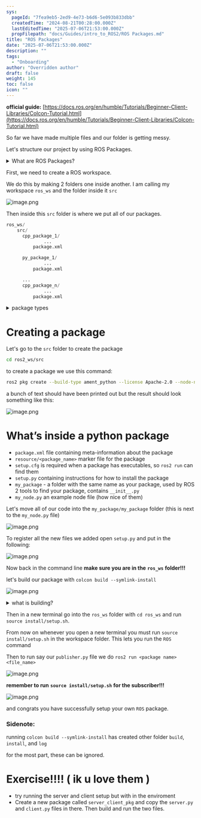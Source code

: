 ```yaml
---
sys:
  pageId: "7fea9eb5-2ed9-4e73-b6d6-5e093b833dbb"
  createdTime: "2024-08-21T00:28:00.000Z"
  lastEditedTime: "2025-07-06T21:53:00.000Z"
  propFilepath: "docs/Guides/intro_to_ROS2/ROS Packages.md"
title: "ROS Packages"
date: "2025-07-06T21:53:00.000Z"
description: ""
tags:
  - "Onboarding"
author: "Overridden author"
draft: false
weight: 145
toc: false
icon: ""
---
```


**official guide:** [https://docs.ros.org/en/humble/Tutorials/Beginner-Client-Libraries/Colcon-Tutorial.html](https://docs.ros.org/en/humble/Tutorials/Beginner-Client-Libraries/Colcon-Tutorial.html)

So far we have made multiple files and our folder is getting messy.

Let's structure our project by using ROS Packages.

<details>
      <summary>What are ROS Packages?</summary>
      ROS Packages are, as the name implies, packages of code that are highly sharable between ROS developers.
  </details>

First, we need to create a ROS workspace.

We do this by making 2 folders one inside another. I am calling my workspace `ros_ws` and the folder inside it `src`

![image.png](https://prod-files-secure.s3.us-west-2.amazonaws.com/d518164a-d88e-44d1-a4ee-3adb3bd8bce0/70706947-fd18-4537-a67b-e12946812d31/image.png?X-Amz-Algorithm=AWS4-HMAC-SHA256&X-Amz-Content-Sha256=UNSIGNED-PAYLOAD&X-Amz-Credential=ASIAZI2LB46627C4GOBE%2F20250803%2Fus-west-2%2Fs3%2Faws4_request&X-Amz-Date=20250803T061350Z&X-Amz-Expires=3600&X-Amz-Security-Token=IQoJb3JpZ2luX2VjEOv%2F%2F%2F%2F%2F%2F%2F%2F%2F%2FwEaCXVzLXdlc3QtMiJHMEUCIEGd2kq%2Bb5lVm%2FHajh6oVLc50kOmjSxsQTAOG1vmRjfyAiEAiVDDUeYstdvbKz0k%2FoOzbDeHog8Yrzwt5TSVPZDOqIcq%2FwMIJBAAGgw2Mzc0MjMxODM4MDUiDF2f0VTnCUKNA4qGSCrcAyvbKICFu6mnuuZWc8C9oE5YHe6kva8FnSW278aSJk9n3mjJPKEtHB1GGjs9eZ3lwbSNlICav4NHRD5vc7kQI5Xlj7u7%2BK8k6FwH209fzRKSoDRZbuj6Lx0Ntcq8QgIhhG0Dj%2BzT3ABpzgBL6K6QttKGKtwuogZDHXmS33hwv%2B%2Bom%2BpsxVPjZqjDnGWBS3XgaZuvDT7qYPFkpECQxjmuLFogDZKPUr36bKSMURyj7hSb3pAxO8zB5ffX%2F70v89B0zClHYxiyM3M7dSqWalD3BgRmlZ87wz67YwhN7hmddnmqq7a1dj%2FSSXe1qVsZEqIC%2FdFJA3augs6vcokHkAAPq83shYWISz7LlxecsqzHbcZ05Tx1GlbxrwUWxCmZ7KG5B07FET6vi64u3YLsg9MDLS9LGXTLqsdpj7NXlYATHRNDLVaGl4krj3Jtqvk0BPX6YTieQamkoLAHdTjxvivg9jtiBtxh%2Bm1uY5p%2FIXeFOXKHR%2BHw3jCdLhRVlKhhxqk78zu6tgS32aAi1E1Stu6mWwAKwyLrhzqKZVdKl856OLX%2BxnILYQXsrHWunDhz4yYzPYrGDuYxr2vomOnXUp9HBBI9Aw2Ib8w1WG11Q5k05hO%2BFaIocR%2BnbGJYu3CdMNScu8QGOqUBla5yaRjQOBEd3QUgJg5PCL5s%2FvOrj5hid7Yp7FCWA8pHcVm5MT9622Q%2F%2FqlLb6OHfPQwsu%2FcYipEUdMq7lbol6mZyfnRXBNRu77JnDUkFO8pdFMTpB4bECYoYHh15KHyKSwdjZOZrPMCV7b%2BmeeKSCryfkRw4W5wQmJzPV1rdIZtHk62gWCsko0YFGRPMI13Xve3Qnf9ZAROpi%2Fp8KVyDdsYMmYA&X-Amz-Signature=2a419d4a13cda90b9fb0e78db1d3c13b8da9b4ffcdf8f6eeee0775a2c8e2ff00&X-Amz-SignedHeaders=host&x-amz-checksum-mode=ENABLED&x-id=GetObject)

Then inside this `src` folder is where we put all of our packages.

```python
ros_ws/
    src/
      cpp_package_1/
		      ...
          package.xml

      py_package_1/
		      ...
          package.xml

      ...
      cpp_package_n/
		      ...
          package.xml

```

<details>

<summary>package types</summary>

packages can be either `C++` or python.

the intern file structure is different for each but for this guide we will stick to creating python packages

</details>

# Creating a package

Let's go to the `src` folder to create the package

```bash
cd ros2_ws/src
```

to create a package we use this command:

```bash
ros2 pkg create --build-type ament_python --license Apache-2.0 --node-name my_node my_package
```

a bunch of text should have been printed out but the result should look something like this:

![image.png](https://prod-files-secure.s3.us-west-2.amazonaws.com/d518164a-d88e-44d1-a4ee-3adb3bd8bce0/e6cf1e3f-8512-4a3e-b131-079f800bf3e8/image.png?X-Amz-Algorithm=AWS4-HMAC-SHA256&X-Amz-Content-Sha256=UNSIGNED-PAYLOAD&X-Amz-Credential=ASIAZI2LB46627C4GOBE%2F20250803%2Fus-west-2%2Fs3%2Faws4_request&X-Amz-Date=20250803T061350Z&X-Amz-Expires=3600&X-Amz-Security-Token=IQoJb3JpZ2luX2VjEOv%2F%2F%2F%2F%2F%2F%2F%2F%2F%2FwEaCXVzLXdlc3QtMiJHMEUCIEGd2kq%2Bb5lVm%2FHajh6oVLc50kOmjSxsQTAOG1vmRjfyAiEAiVDDUeYstdvbKz0k%2FoOzbDeHog8Yrzwt5TSVPZDOqIcq%2FwMIJBAAGgw2Mzc0MjMxODM4MDUiDF2f0VTnCUKNA4qGSCrcAyvbKICFu6mnuuZWc8C9oE5YHe6kva8FnSW278aSJk9n3mjJPKEtHB1GGjs9eZ3lwbSNlICav4NHRD5vc7kQI5Xlj7u7%2BK8k6FwH209fzRKSoDRZbuj6Lx0Ntcq8QgIhhG0Dj%2BzT3ABpzgBL6K6QttKGKtwuogZDHXmS33hwv%2B%2Bom%2BpsxVPjZqjDnGWBS3XgaZuvDT7qYPFkpECQxjmuLFogDZKPUr36bKSMURyj7hSb3pAxO8zB5ffX%2F70v89B0zClHYxiyM3M7dSqWalD3BgRmlZ87wz67YwhN7hmddnmqq7a1dj%2FSSXe1qVsZEqIC%2FdFJA3augs6vcokHkAAPq83shYWISz7LlxecsqzHbcZ05Tx1GlbxrwUWxCmZ7KG5B07FET6vi64u3YLsg9MDLS9LGXTLqsdpj7NXlYATHRNDLVaGl4krj3Jtqvk0BPX6YTieQamkoLAHdTjxvivg9jtiBtxh%2Bm1uY5p%2FIXeFOXKHR%2BHw3jCdLhRVlKhhxqk78zu6tgS32aAi1E1Stu6mWwAKwyLrhzqKZVdKl856OLX%2BxnILYQXsrHWunDhz4yYzPYrGDuYxr2vomOnXUp9HBBI9Aw2Ib8w1WG11Q5k05hO%2BFaIocR%2BnbGJYu3CdMNScu8QGOqUBla5yaRjQOBEd3QUgJg5PCL5s%2FvOrj5hid7Yp7FCWA8pHcVm5MT9622Q%2F%2FqlLb6OHfPQwsu%2FcYipEUdMq7lbol6mZyfnRXBNRu77JnDUkFO8pdFMTpB4bECYoYHh15KHyKSwdjZOZrPMCV7b%2BmeeKSCryfkRw4W5wQmJzPV1rdIZtHk62gWCsko0YFGRPMI13Xve3Qnf9ZAROpi%2Fp8KVyDdsYMmYA&X-Amz-Signature=980e4fddbb083f99a097a29c61831bc83352f08274451036abaf5b42c08a9d7b&X-Amz-SignedHeaders=host&x-amz-checksum-mode=ENABLED&x-id=GetObject)

# What’s inside a python package

- `package.xml` file containing meta-information about the package
- `resource/<package_name>` marker file for the package
- `setup.cfg` is required when a package has executables, so `ros2 run` can find them
- `setup.py` containing instructions for how to install the package
- `my_package` - a folder with the same name as your package, used by ROS 2 tools to find your package, contains `__init__.py`
- `my_node.py` an example node file (how nice of them)

Let's move all of our code into the `my_package/my_package` folder (this is next to the `my_node.py` file)

![image.png](https://prod-files-secure.s3.us-west-2.amazonaws.com/d518164a-d88e-44d1-a4ee-3adb3bd8bce0/9ce58f11-0da9-4d3e-b86d-506a9685d378/image.png?X-Amz-Algorithm=AWS4-HMAC-SHA256&X-Amz-Content-Sha256=UNSIGNED-PAYLOAD&X-Amz-Credential=ASIAZI2LB46627C4GOBE%2F20250803%2Fus-west-2%2Fs3%2Faws4_request&X-Amz-Date=20250803T061350Z&X-Amz-Expires=3600&X-Amz-Security-Token=IQoJb3JpZ2luX2VjEOv%2F%2F%2F%2F%2F%2F%2F%2F%2F%2FwEaCXVzLXdlc3QtMiJHMEUCIEGd2kq%2Bb5lVm%2FHajh6oVLc50kOmjSxsQTAOG1vmRjfyAiEAiVDDUeYstdvbKz0k%2FoOzbDeHog8Yrzwt5TSVPZDOqIcq%2FwMIJBAAGgw2Mzc0MjMxODM4MDUiDF2f0VTnCUKNA4qGSCrcAyvbKICFu6mnuuZWc8C9oE5YHe6kva8FnSW278aSJk9n3mjJPKEtHB1GGjs9eZ3lwbSNlICav4NHRD5vc7kQI5Xlj7u7%2BK8k6FwH209fzRKSoDRZbuj6Lx0Ntcq8QgIhhG0Dj%2BzT3ABpzgBL6K6QttKGKtwuogZDHXmS33hwv%2B%2Bom%2BpsxVPjZqjDnGWBS3XgaZuvDT7qYPFkpECQxjmuLFogDZKPUr36bKSMURyj7hSb3pAxO8zB5ffX%2F70v89B0zClHYxiyM3M7dSqWalD3BgRmlZ87wz67YwhN7hmddnmqq7a1dj%2FSSXe1qVsZEqIC%2FdFJA3augs6vcokHkAAPq83shYWISz7LlxecsqzHbcZ05Tx1GlbxrwUWxCmZ7KG5B07FET6vi64u3YLsg9MDLS9LGXTLqsdpj7NXlYATHRNDLVaGl4krj3Jtqvk0BPX6YTieQamkoLAHdTjxvivg9jtiBtxh%2Bm1uY5p%2FIXeFOXKHR%2BHw3jCdLhRVlKhhxqk78zu6tgS32aAi1E1Stu6mWwAKwyLrhzqKZVdKl856OLX%2BxnILYQXsrHWunDhz4yYzPYrGDuYxr2vomOnXUp9HBBI9Aw2Ib8w1WG11Q5k05hO%2BFaIocR%2BnbGJYu3CdMNScu8QGOqUBla5yaRjQOBEd3QUgJg5PCL5s%2FvOrj5hid7Yp7FCWA8pHcVm5MT9622Q%2F%2FqlLb6OHfPQwsu%2FcYipEUdMq7lbol6mZyfnRXBNRu77JnDUkFO8pdFMTpB4bECYoYHh15KHyKSwdjZOZrPMCV7b%2BmeeKSCryfkRw4W5wQmJzPV1rdIZtHk62gWCsko0YFGRPMI13Xve3Qnf9ZAROpi%2Fp8KVyDdsYMmYA&X-Amz-Signature=12c93ca4067917f202950ec308fc5a5be9e8d5aaa72b43e330494f21b5852dec&X-Amz-SignedHeaders=host&x-amz-checksum-mode=ENABLED&x-id=GetObject)

To register all the new files we added open `setup.py` and put in the following:

![image.png](https://prod-files-secure.s3.us-west-2.amazonaws.com/d518164a-d88e-44d1-a4ee-3adb3bd8bce0/1cd7c262-4cae-4496-9d75-c178537d24a2/image.png?X-Amz-Algorithm=AWS4-HMAC-SHA256&X-Amz-Content-Sha256=UNSIGNED-PAYLOAD&X-Amz-Credential=ASIAZI2LB46627C4GOBE%2F20250803%2Fus-west-2%2Fs3%2Faws4_request&X-Amz-Date=20250803T061350Z&X-Amz-Expires=3600&X-Amz-Security-Token=IQoJb3JpZ2luX2VjEOv%2F%2F%2F%2F%2F%2F%2F%2F%2F%2FwEaCXVzLXdlc3QtMiJHMEUCIEGd2kq%2Bb5lVm%2FHajh6oVLc50kOmjSxsQTAOG1vmRjfyAiEAiVDDUeYstdvbKz0k%2FoOzbDeHog8Yrzwt5TSVPZDOqIcq%2FwMIJBAAGgw2Mzc0MjMxODM4MDUiDF2f0VTnCUKNA4qGSCrcAyvbKICFu6mnuuZWc8C9oE5YHe6kva8FnSW278aSJk9n3mjJPKEtHB1GGjs9eZ3lwbSNlICav4NHRD5vc7kQI5Xlj7u7%2BK8k6FwH209fzRKSoDRZbuj6Lx0Ntcq8QgIhhG0Dj%2BzT3ABpzgBL6K6QttKGKtwuogZDHXmS33hwv%2B%2Bom%2BpsxVPjZqjDnGWBS3XgaZuvDT7qYPFkpECQxjmuLFogDZKPUr36bKSMURyj7hSb3pAxO8zB5ffX%2F70v89B0zClHYxiyM3M7dSqWalD3BgRmlZ87wz67YwhN7hmddnmqq7a1dj%2FSSXe1qVsZEqIC%2FdFJA3augs6vcokHkAAPq83shYWISz7LlxecsqzHbcZ05Tx1GlbxrwUWxCmZ7KG5B07FET6vi64u3YLsg9MDLS9LGXTLqsdpj7NXlYATHRNDLVaGl4krj3Jtqvk0BPX6YTieQamkoLAHdTjxvivg9jtiBtxh%2Bm1uY5p%2FIXeFOXKHR%2BHw3jCdLhRVlKhhxqk78zu6tgS32aAi1E1Stu6mWwAKwyLrhzqKZVdKl856OLX%2BxnILYQXsrHWunDhz4yYzPYrGDuYxr2vomOnXUp9HBBI9Aw2Ib8w1WG11Q5k05hO%2BFaIocR%2BnbGJYu3CdMNScu8QGOqUBla5yaRjQOBEd3QUgJg5PCL5s%2FvOrj5hid7Yp7FCWA8pHcVm5MT9622Q%2F%2FqlLb6OHfPQwsu%2FcYipEUdMq7lbol6mZyfnRXBNRu77JnDUkFO8pdFMTpB4bECYoYHh15KHyKSwdjZOZrPMCV7b%2BmeeKSCryfkRw4W5wQmJzPV1rdIZtHk62gWCsko0YFGRPMI13Xve3Qnf9ZAROpi%2Fp8KVyDdsYMmYA&X-Amz-Signature=fc69986d5118fa34242af832486219e9177dca0e2ebf0b4456c6bf0ef6457e8a&X-Amz-SignedHeaders=host&x-amz-checksum-mode=ENABLED&x-id=GetObject)

Now back in the command line **make sure you are in the** **`ros_ws`** **folder!!!**

let's build our package with `colcon build --symlink-install`

![image.png](https://prod-files-secure.s3.us-west-2.amazonaws.com/d518164a-d88e-44d1-a4ee-3adb3bd8bce0/2f2a0d27-b173-48fd-b189-5f5c0ce65619/image.png?X-Amz-Algorithm=AWS4-HMAC-SHA256&X-Amz-Content-Sha256=UNSIGNED-PAYLOAD&X-Amz-Credential=ASIAZI2LB46627C4GOBE%2F20250803%2Fus-west-2%2Fs3%2Faws4_request&X-Amz-Date=20250803T061350Z&X-Amz-Expires=3600&X-Amz-Security-Token=IQoJb3JpZ2luX2VjEOv%2F%2F%2F%2F%2F%2F%2F%2F%2F%2FwEaCXVzLXdlc3QtMiJHMEUCIEGd2kq%2Bb5lVm%2FHajh6oVLc50kOmjSxsQTAOG1vmRjfyAiEAiVDDUeYstdvbKz0k%2FoOzbDeHog8Yrzwt5TSVPZDOqIcq%2FwMIJBAAGgw2Mzc0MjMxODM4MDUiDF2f0VTnCUKNA4qGSCrcAyvbKICFu6mnuuZWc8C9oE5YHe6kva8FnSW278aSJk9n3mjJPKEtHB1GGjs9eZ3lwbSNlICav4NHRD5vc7kQI5Xlj7u7%2BK8k6FwH209fzRKSoDRZbuj6Lx0Ntcq8QgIhhG0Dj%2BzT3ABpzgBL6K6QttKGKtwuogZDHXmS33hwv%2B%2Bom%2BpsxVPjZqjDnGWBS3XgaZuvDT7qYPFkpECQxjmuLFogDZKPUr36bKSMURyj7hSb3pAxO8zB5ffX%2F70v89B0zClHYxiyM3M7dSqWalD3BgRmlZ87wz67YwhN7hmddnmqq7a1dj%2FSSXe1qVsZEqIC%2FdFJA3augs6vcokHkAAPq83shYWISz7LlxecsqzHbcZ05Tx1GlbxrwUWxCmZ7KG5B07FET6vi64u3YLsg9MDLS9LGXTLqsdpj7NXlYATHRNDLVaGl4krj3Jtqvk0BPX6YTieQamkoLAHdTjxvivg9jtiBtxh%2Bm1uY5p%2FIXeFOXKHR%2BHw3jCdLhRVlKhhxqk78zu6tgS32aAi1E1Stu6mWwAKwyLrhzqKZVdKl856OLX%2BxnILYQXsrHWunDhz4yYzPYrGDuYxr2vomOnXUp9HBBI9Aw2Ib8w1WG11Q5k05hO%2BFaIocR%2BnbGJYu3CdMNScu8QGOqUBla5yaRjQOBEd3QUgJg5PCL5s%2FvOrj5hid7Yp7FCWA8pHcVm5MT9622Q%2F%2FqlLb6OHfPQwsu%2FcYipEUdMq7lbol6mZyfnRXBNRu77JnDUkFO8pdFMTpB4bECYoYHh15KHyKSwdjZOZrPMCV7b%2BmeeKSCryfkRw4W5wQmJzPV1rdIZtHk62gWCsko0YFGRPMI13Xve3Qnf9ZAROpi%2Fp8KVyDdsYMmYA&X-Amz-Signature=53dac77b540a69c8caf18d411e2857712f40bb9d60f6ef3f9664eeffbbc4a94d&X-Amz-SignedHeaders=host&x-amz-checksum-mode=ENABLED&x-id=GetObject)

<details>

<summary>what is building?</summary>

if you are a CS major at Rose-Hulman you will learn the answer to this in CSSE132

but TLDR; is it combines all the code files into one program that can be run easily 

</details>

Then in a new terminal go into the `ros_ws` folder with `cd ros_ws` and run `source install/setup.sh`. 

From now on whenever you open a new terminal you must run `source install/setup.sh` in the workspace folder. This lets you run the `ROS` command

Then to run say our `publisher.py` file we do `ros2 run <package name> <file_name>`

![image.png](https://prod-files-secure.s3.us-west-2.amazonaws.com/d518164a-d88e-44d1-a4ee-3adb3bd8bce0/4f4b1219-3a44-4632-aa0a-ce3471699f59/image.png?X-Amz-Algorithm=AWS4-HMAC-SHA256&X-Amz-Content-Sha256=UNSIGNED-PAYLOAD&X-Amz-Credential=ASIAZI2LB46627C4GOBE%2F20250803%2Fus-west-2%2Fs3%2Faws4_request&X-Amz-Date=20250803T061350Z&X-Amz-Expires=3600&X-Amz-Security-Token=IQoJb3JpZ2luX2VjEOv%2F%2F%2F%2F%2F%2F%2F%2F%2F%2FwEaCXVzLXdlc3QtMiJHMEUCIEGd2kq%2Bb5lVm%2FHajh6oVLc50kOmjSxsQTAOG1vmRjfyAiEAiVDDUeYstdvbKz0k%2FoOzbDeHog8Yrzwt5TSVPZDOqIcq%2FwMIJBAAGgw2Mzc0MjMxODM4MDUiDF2f0VTnCUKNA4qGSCrcAyvbKICFu6mnuuZWc8C9oE5YHe6kva8FnSW278aSJk9n3mjJPKEtHB1GGjs9eZ3lwbSNlICav4NHRD5vc7kQI5Xlj7u7%2BK8k6FwH209fzRKSoDRZbuj6Lx0Ntcq8QgIhhG0Dj%2BzT3ABpzgBL6K6QttKGKtwuogZDHXmS33hwv%2B%2Bom%2BpsxVPjZqjDnGWBS3XgaZuvDT7qYPFkpECQxjmuLFogDZKPUr36bKSMURyj7hSb3pAxO8zB5ffX%2F70v89B0zClHYxiyM3M7dSqWalD3BgRmlZ87wz67YwhN7hmddnmqq7a1dj%2FSSXe1qVsZEqIC%2FdFJA3augs6vcokHkAAPq83shYWISz7LlxecsqzHbcZ05Tx1GlbxrwUWxCmZ7KG5B07FET6vi64u3YLsg9MDLS9LGXTLqsdpj7NXlYATHRNDLVaGl4krj3Jtqvk0BPX6YTieQamkoLAHdTjxvivg9jtiBtxh%2Bm1uY5p%2FIXeFOXKHR%2BHw3jCdLhRVlKhhxqk78zu6tgS32aAi1E1Stu6mWwAKwyLrhzqKZVdKl856OLX%2BxnILYQXsrHWunDhz4yYzPYrGDuYxr2vomOnXUp9HBBI9Aw2Ib8w1WG11Q5k05hO%2BFaIocR%2BnbGJYu3CdMNScu8QGOqUBla5yaRjQOBEd3QUgJg5PCL5s%2FvOrj5hid7Yp7FCWA8pHcVm5MT9622Q%2F%2FqlLb6OHfPQwsu%2FcYipEUdMq7lbol6mZyfnRXBNRu77JnDUkFO8pdFMTpB4bECYoYHh15KHyKSwdjZOZrPMCV7b%2BmeeKSCryfkRw4W5wQmJzPV1rdIZtHk62gWCsko0YFGRPMI13Xve3Qnf9ZAROpi%2Fp8KVyDdsYMmYA&X-Amz-Signature=e6c4d79028df1d62edac0352e3f0a3cc542f248ca3bede2a4067638a583ede75&X-Amz-SignedHeaders=host&x-amz-checksum-mode=ENABLED&x-id=GetObject)

**remember to run** **`source install/setup.sh`** **for the subscriber!!!**

![image.png](https://prod-files-secure.s3.us-west-2.amazonaws.com/d518164a-d88e-44d1-a4ee-3adb3bd8bce0/02121119-dad4-49ec-8356-c956108b4243/image.png?X-Amz-Algorithm=AWS4-HMAC-SHA256&X-Amz-Content-Sha256=UNSIGNED-PAYLOAD&X-Amz-Credential=ASIAZI2LB46627C4GOBE%2F20250803%2Fus-west-2%2Fs3%2Faws4_request&X-Amz-Date=20250803T061350Z&X-Amz-Expires=3600&X-Amz-Security-Token=IQoJb3JpZ2luX2VjEOv%2F%2F%2F%2F%2F%2F%2F%2F%2F%2FwEaCXVzLXdlc3QtMiJHMEUCIEGd2kq%2Bb5lVm%2FHajh6oVLc50kOmjSxsQTAOG1vmRjfyAiEAiVDDUeYstdvbKz0k%2FoOzbDeHog8Yrzwt5TSVPZDOqIcq%2FwMIJBAAGgw2Mzc0MjMxODM4MDUiDF2f0VTnCUKNA4qGSCrcAyvbKICFu6mnuuZWc8C9oE5YHe6kva8FnSW278aSJk9n3mjJPKEtHB1GGjs9eZ3lwbSNlICav4NHRD5vc7kQI5Xlj7u7%2BK8k6FwH209fzRKSoDRZbuj6Lx0Ntcq8QgIhhG0Dj%2BzT3ABpzgBL6K6QttKGKtwuogZDHXmS33hwv%2B%2Bom%2BpsxVPjZqjDnGWBS3XgaZuvDT7qYPFkpECQxjmuLFogDZKPUr36bKSMURyj7hSb3pAxO8zB5ffX%2F70v89B0zClHYxiyM3M7dSqWalD3BgRmlZ87wz67YwhN7hmddnmqq7a1dj%2FSSXe1qVsZEqIC%2FdFJA3augs6vcokHkAAPq83shYWISz7LlxecsqzHbcZ05Tx1GlbxrwUWxCmZ7KG5B07FET6vi64u3YLsg9MDLS9LGXTLqsdpj7NXlYATHRNDLVaGl4krj3Jtqvk0BPX6YTieQamkoLAHdTjxvivg9jtiBtxh%2Bm1uY5p%2FIXeFOXKHR%2BHw3jCdLhRVlKhhxqk78zu6tgS32aAi1E1Stu6mWwAKwyLrhzqKZVdKl856OLX%2BxnILYQXsrHWunDhz4yYzPYrGDuYxr2vomOnXUp9HBBI9Aw2Ib8w1WG11Q5k05hO%2BFaIocR%2BnbGJYu3CdMNScu8QGOqUBla5yaRjQOBEd3QUgJg5PCL5s%2FvOrj5hid7Yp7FCWA8pHcVm5MT9622Q%2F%2FqlLb6OHfPQwsu%2FcYipEUdMq7lbol6mZyfnRXBNRu77JnDUkFO8pdFMTpB4bECYoYHh15KHyKSwdjZOZrPMCV7b%2BmeeKSCryfkRw4W5wQmJzPV1rdIZtHk62gWCsko0YFGRPMI13Xve3Qnf9ZAROpi%2Fp8KVyDdsYMmYA&X-Amz-Signature=04aa6fe1717b6d6a20e83d6a1d95e9e7d63190bc51d77667675c23bc8d17349e&X-Amz-SignedHeaders=host&x-amz-checksum-mode=ENABLED&x-id=GetObject)

and congrats you have successfully setup your own `ROS` package.

### Sidenote:

running `colcon build --symlink-install` has created other folder `build`, `install`, and `log`

for the most part, these can be ignored.

# Exercise!!!! ( ik u love them )

- try running the server and client setup but with in the enviroment
- Create a new package called `server_client_pkg` and copy the `server.py` and `client.py` files in there. Then build and run the two files.
